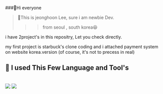 ###👋Hi everyone
>:gift_heart:This is jeonghoon Lee, sure i am newbie Dev.  
>  >  >from seoul , south korea:laughing:

i have 2project's in this repositry, Let you check directly.

my first project is starbuck's clone coding and i attached payment system on website korea.version 
(of course, it's not to precess in real) 
<h2>🔗 I used This Few Language and Tool's</h2>
<div>
<img src="https://img.shields.io/badge/JavaScript-F7DF1E?style=flat-square&logo=JavaScript&logoColor=white" style="height : 15px; margin-left : 12px; margin-right : 12px;"/>
<img src="https://img.shields.io/badge/Java-007396?style=flat-square&logo=Java&logoColor=white" style="height : 15px; margin-left : 10px; margin-right : 12px;"/>                                                                                     
<img src="https://img.shields.io/badge/Css3-1572B6?style=flat-square&logo=Css3&logoColor=Yellow" style="height : 15px; margin-left : 20; margin-right : 12px;"/>
<img src="https://img.shields.io/badge/Figma-F24E1E?style=flat-square&logo=&logoColor=white" style="height : 15px; margin-left : 20; margin-right : 12px;"/>
 </div>                                                          























<div>                                                                                                           
<a href="https://github.com/anuraghazra/github-readme-stats">
  <img align="center" src="https://github-readme-stats.vercel.app/api?username=hoontops&show_icons=true&theme=yeblu" /></a>
<a href="https://github.com/anuraghazra/convoychat">
  <img align="center" src="https://github-readme-stats.vercel.app/api/top-langs/?username=hoontops&layout=compact_icons=true&theme=yeblu" />
</a>
</div>


<!--
**hoontops/hoontops** is a ✨ _special_ ✨ repository because its `README.md` (this file) appears on your GitHub profile.

Here are some ideas to get you started:

- 🔭 I’m currently working on ...
- 🌱 I’m currently learning ...
- 👯 I’m looking to collaborate on ...
- 🤔 I’m looking for help with ...
- 💬 Ask me about ...
- 📫 How to reach me: ...
- 😄 Pronouns: ...
- ⚡ Fun fact: ...
-->
